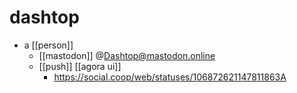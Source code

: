 # dashtop

- a [[person]]
  - [[mastodon]] @Dashtop@mastodon.online 
  - [[push]] [[agora ui]] 
    - https://social.coop/web/statuses/106872621147811863A

